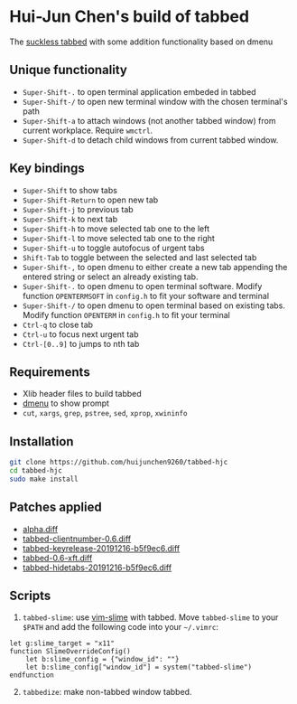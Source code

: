 # Hui-Jun Chen's build of tabbed

The [suckless tabbed](https://tools.suckless.org/tabbed/) with some addition functionality based on dmenu

## Unique functionality

- `Super-Shift-.` to open terminal application embeded in tabbed
- `Super-Shift-/` to open new terminal window with the chosen terminal's path
- `Super-Shift-a` to attach windows (not another tabbed window) from current workplace. Require `wmctrl`.
- `Super-Shift-d` to detach child windows from current tabbed window.

## Key bindings

- `Super-Shift` to show tabs
- `Super-Shift-Return` to open new tab
- `Super-Shift-j` to previous tab
- `Super-Shift-k` to next tab
- `Super-Shift-h` to move selected tab one to the left
- `Super-Shift-l` to move selected tab one to the right
- `Super-Shift-u` to toggle autofocus of urgent tabs
- `Shift-Tab` to toggle between the selected and last selected tab
- `Super-Shift-,` to open dmenu to either create a new tab appending the entered string or select an already existing tab.
- `Super-Shift-.` to open dmenu to open terminal software. Modify function `OPENTERMSOFT` in `config.h` to fit your software and terminal
- `Super-Shift-/` to open dmenu to open terminal based on existing tabs. Modify function `OPENTERM` in `config.h` to fit your terminal
- `Ctrl-q` to close tab
- `Ctrl-u` to focus next urgent tab
- `Ctrl-[0..9]` to jumps to nth tab

## Requirements

- Xlib header files to build tabbed
- [dmenu](https://tools.suckless.org/dmenu/) to show prompt
- `cut`, `xargs`, `grep`, `pstree`, `sed`, `xprop`, `xwininfo`

## Installation

```sh
git clone https://github.com/huijunchen9260/tabbed-hjc
cd tabbed-hjc
sudo make install
```

## Patches applied

- [alpha.diff](https://tools.suckless.org/tabbed/patches/alpha/)
- [tabbed-clientnumber-0.6.diff](https://tools.suckless.org/tabbed/patches/clientnumber/)
- [tabbed-keyrelease-20191216-b5f9ec6.diff](https://tools.suckless.org/tabbed/patches/keyrelease/)
- [tabbed-0.6-xft.diff](https://tools.suckless.org/tabbed/patches/xft/)
- [tabbed-hidetabs-20191216-b5f9ec6.diff](https://tools.suckless.org/tabbed/patches/hidetabs/)

## Scripts

1. `tabbed-slime`: use [vim-slime](https://github.com/jpalardy/vim-slime) with tabbed.
Move `tabbed-slime` to your `$PATH` and add the following code into your `~/.vimrc`:

```vimL
let g:slime_target = "x11"
function SlimeOverrideConfig()
    let b:slime_config = {"window_id": ""}
    let b:slime_config["window_id"] = system("tabbed-slime")
endfunction
```

2. `tabbedize`: make non-tabbed window tabbed.

